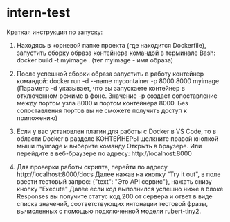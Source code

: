 # intern-test

Краткая инструкция по запуску:

1. Находясь в корневой папке проекта (где находится Dockerfile), 
запустить сборку образа контейнера командой в терминале Bash: 
docker build -t myimage .
(тег myimage - имя образа)

2. После успешной сборки образа запустить в работу контейнер командой:
docker run -d --name mycontainer -p 8000:8000 myimage
(Параметр -d указывает, что вы запускаете контейнер в отключенном режиме в фоне. 
Значение -p создает сопоставление между портом узла 8000 и портом контейнера 8000. 
Без сопоставления портов вы не сможете получить доступ к приложению)

3. Если у вас установлен плагин для работы с Docker в VS Code, то в области 
Docker в разделе КОНТЕЙНЕРЫ щелкните правой кнопкой мыши myimage и выберите 
команду Открыть в браузере. Или перейдите в веб-браузере по адресу: 
http://localhost:8000

4. Для проверки работы скрипта, перейти по адресу http://localhost:8000/docs
Далее нажав на кнопку "Try it out", в поле ввести тестовый запрос: 
{"text": "Это API сервис"}, нажать снизу кнопку "Execute"
Далее если код выполнился успешно ниже в блоке Responses вы получите
статус код 200 от сервера и ответ в виде списка значений, соответствующих
интонации тестовой фразы, вычисленных с помощью подключенной модели rubert-tiny2.

